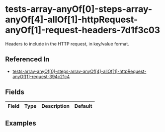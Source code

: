 
# tests-array-anyOf[0]-steps-array-anyOf[4]-allOf[1]-httpRequest-anyOf[1]-request-headers-7d1f3c03

Headers to include in the HTTP request, in key/value format.

## Referenced In

- [tests-array-anyOf[0]-steps-array-anyOf[4]-allOf[1]-httpRequest-anyOf[1]-request-394c21c4](/docs/references/schemas/tests-array-anyof-0--steps-array-anyof-4--allof-1--httprequest-anyof-1--request-394c21c4)

## Fields

Field | Type | Description | Default
:-- | :-- | :-- | :--

## Examples
